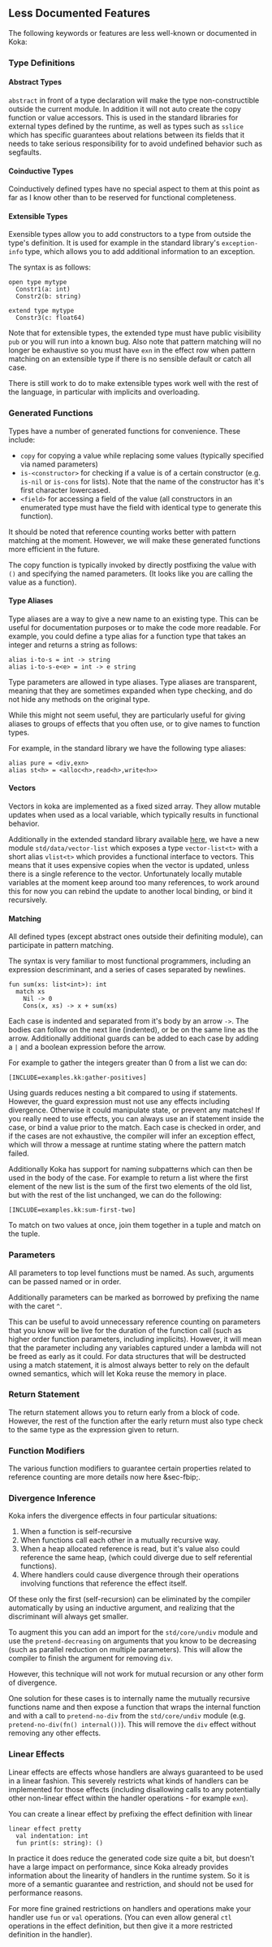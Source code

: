 
## Less Documented Features

The following keywords or features are less well-known or documented in Koka:

### Type Definitions

#### Abstract Types
`abstract` in front of a type declaration will make the type non-constructible outside the current module. 
In addition it will not auto create the copy function or value accessors. 
This is used in the standard libraries for external types defined by the runtime, as well as types such as `sslice` which has specific guarantees about relations between its fields that it needs to take serious responsibility for to avoid undefined behavior such as segfaults.

#### Coinductive Types
Coinductively defined types have no special aspect to them at this point as far as I know other than to be reserved for functional completeness.

#### Extensible Types
Exensible types allow you to add constructors to a type from outside the type's definition.
It is used for example in the standard library's `exception-info` type, which allows you to add additional information to an exception.

The syntax is as follows:
```koka
open type mytype
  Constr1(a: int)
  Constr2(b: string)

extend type mytype
  Constr3(c: float64)
```

Note that for extensible types, the extended type must have public visibility `pub` or you will run into a known bug. Also note that pattern matching
will no longer be exhaustive so you must have `exn` in the effect row when pattern matching on an extensible type if there is no sensible default or catch all case.

There is still work to do to make extensible types work well with the rest of the language, in particular with implicits and overloading.

### Generated Functions
Types have a number of generated functions for convenience. 
These include:
- `copy` for copying a value while replacing some values (typically specified via named parameters)
- `is-<constructor>` for checking if a value is of a certain constructor (e.g. `is-nil` or `is-cons` for lists). Note that the name of the constructor has it's first character lowercased.
- `<field>` for accessing a field of the value (all constructors in an enumerated type must have the field with identical type to generate this function).

It should be noted that reference counting works better with pattern matching at the moment. However, we will make these generated functions more efficient in the future.

The copy function is typically invoked by directly postfixing the value with `()` and specifying the named parameters. (It looks like you are calling the value as a function). 

#### Type Aliases
Type aliases are a way to give a new name to an existing type.
This can be useful for documentation purposes or to make the code more readable.
For example, you could define a type alias for a function type that takes an integer and returns a string as follows:
```koka
alias i-to-s = int -> string
alias i-to-s-e<e> = int -> e string
```
Type parameters are allowed in type aliases. 
Type aliases are transparent, meaning that they are sometimes expanded when type checking, and do not hide any methods on the original type. 

While this might not seem useful, they are particularly useful for giving aliases to groups of effects that you often use, or to give names to function types.

For example, in the standard library we have the following type aliases:
```
alias pure = <div,exn>
alias st<h> = <alloc<h>,read<h>,write<h>>
```

#### Vectors
Vectors in koka are implemented as a fixed sized array. 
They allow mutable updates when used as a local variable, which typically results in functional behavior.

Additionally in the extended standard library available [here](https://github.com/koka-community/std), we have a new module `std/data/vector-list` which exposes a type `vector-list<t>` with a short alias `vlist<t>` which provides a functional interface to vectors. 
This means that it uses expensive copies when the vector is updated, unless there is a single reference to the vector. 
Unfortunately locally mutable variables at the moment keep around too many references, to work around this for now you can rebind the update to another local binding, or bind it recursively.

#### Matching
All defined types (except abstract ones outside their definiting module), can participate in pattern matching.

The syntax is very familiar to most functional programmers, including an expression descriminant, and a series of cases separated by newlines.
```koka
fun sum(xs: list<int>): int
  match xs
    Nil -> 0
    Cons(x, xs) -> x + sum(xs)
```
Each case is indented and separated from it's body by an arrow `->`. 
The bodies can follow on the next line (indented), or be on the same line as the arrow.
Additionally additional guards can be added to each case by adding a `|` and a boolean expression before the arrow.

For example to gather the integers greater than 0 from a list we can do:
```koka
[INCLUDE=examples.kk:gather-positives]
```

Using guards reduces nesting a bit compared to using if statements. 
However, the guard expression must not use any effects including divergence. Otherwise it could manipulate state, or prevent any matches! 
If you really need to use effects, you can always use an if statement inside the case, or bind a value prior to the match.
Each case is checked in order, and if the cases are not exhaustive, the compiler will infer an exception effect, which will throw a message at runtime stating where the pattern match failed.

Additionally Koka has support for naming subpatterns which can then be used in the body of the case.
For example to return a list where the first element of the new list is the sum of the first two elements of the old list, but with the rest of the list unchanged, we can do the following:
```koka
[INCLUDE=examples.kk:sum-first-two]
```

To match on two values at once, join them together in a tuple and match on the tuple.

### Parameters
All parameters to top level functions must be named.
As such, arguments can be passed named or in order.

Additionally parameters can be marked as borrowed by prefixing the name with the caret `^`.

This can be useful to avoid unnecessary reference counting on parameters that you know will be live for the duration of the function call (such as higher order function parameters, including implicits).
However, it will mean that the parameter including any variables captured under a lambda will not be freed as early as it could.
For data structures that will be destructed using a match statement, it is almost always better to rely on the default owned semantics, which will let Koka reuse the memory in place.

### Return Statement
The return statement allows you to return early from a block of code. 
However, the rest of the function after the early return must also type check to the same type as the expression given to return.

### Function Modifiers
The various function modifiers to guarantee certain properties related to reference counting are more details now here &sec-fbip;.

### Divergence Inference
Koka infers the divergence effects in four particular situations:

1. When a function is self-recursive
2. When functions call each other in a mutually recursive way.
3. When a heap allocated reference is read, but it's value also could reference the same heap, (which could diverge due to self referential functions).
4. Where handlers could cause divergence through their operations involving functions that reference the effect itself.

Of these only the first (self-recursion) can be eliminated by the compiler automatically by
using an inductive argument, and realizing that the discriminant will always get smaller.

To augment this you can add an import for the `std/core/undiv` module and
use the `pretend-decreasing` on arguments that you know to be decreasing (such as parallel reduction on multiple parameters). 
This will allow the compiler to finish the argument for removing `div`.

However, this technique will not work for mutual recursion or any other form of divergence.

One solution for these cases is to internally name the mutually recursive functions name and then expose a function that wraps the internal function and with a call to `pretend-no-div` from the `std/core/undiv` module (e.g. `pretend-no-div(fn() internal())`). This will remove the `div` effect without removing any other effects.

### Linear Effects
Linear effects are effects whose handlers are always guaranteed to be used in a linear fashion.
This severely restricts what kinds of handlers can be implemented for those effects (including disallowing calls to any potentially other non-linear effect within the handler operations - for example `exn`).

You can create a linear effect by prefixing the effect definition with linear
```koka
linear effect pretty
  val indentation: int
  fun print(s: string): ()
```

In practice it does reduce the generated code size quite a bit, but doesn't have a large impact on performance, since Koka already provides information about the linearity of handlers in the runtime system. So it is more of a semantic guarantee and restriction, and should not be used for performance reasons.

For more fine grained restrictions on handlers and operations make your handler use `fun` or `val` operations. (You can even allow general `ctl` operations in the effect definition, but then give it a more restricted definition in the handler).


